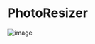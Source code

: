 # PhotoResizer
![image](https://user-images.githubusercontent.com/31995458/207462087-d4327cb8-31c0-4d68-bc3a-b3206b36b369.png)
